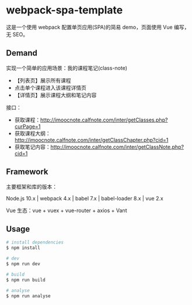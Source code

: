 # webpack-spa-template

这是一个使用 webpack 配置单页应用(SPA)的简易 demo，页面使用 Vue 编写，无 SEO。

## Demand

实现一个简单的应用场景：我的课程笔记(class-note)
- 【列表页】展示所有课程
- 点击单个课程进入该课程详情页
- 【详情页】展示课程大纲和笔记内容

接口：
- 获取课程：http://imoocnote.calfnote.com/inter/getClasses.php?curPage=1
- 获取课程大纲：http://imoocnote.calfnote.com/inter/getClassChapter.php?cid=1
- 获取笔记内容：http://imoocnote.calfnote.com/inter/getClassNote.php?cid=1

## Framework

主要框架和库的版本：

Node.js 10.x | webpack 4.x | babel 7.x | babel-loader 8.x | vue 2.x

Vue 生态：vue + vuex + vue-router + axios + Vant

## Usage

```bash
# install dependencies
$ npm install

# dev
$ npm run dev

# build
$ npm run build

# analyse
$ npm run analyse
```
